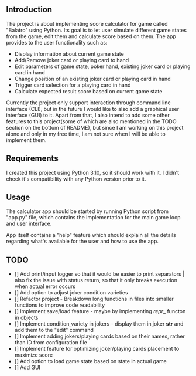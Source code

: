 ## Introduction

The project is about implementing score calculator for game called "Balatro" using Python. Its goal is to let user simulate different game states from the game, edit them and calculate score based on them. The app provides to the user functionality such as:
* Display information about current game state
* Add/Remove joker card or playing card to hand
* Edit parameters of game state, poker hand, existing joker card or playing card in hand
* Change position of an existing joker card or playing card in hand
* Trigger card selection for a playing card in hand
* Calculate expected result score based on current game state

Currently the project only support interaction through command line interface (CLI), but in the future I would like to also add a graphical user interface (GUI) to it. Apart from that, I also intend to add some other features to this project(some of which are also mentioned in the TODO section on the bottom of README), but since I am working on this project alone and only in my free time, I am not sure when I will be able to implement them.

## Requirements

I created this project using Python 3.10, so it should work with it. I didn't check it's compatibility with any Python version prior to it.

## Usage

The calculator app should be started by running Python script from "app.py" file, which contains the implementation for the main game loop and user interface.

App itself contains a "help" feature which should explain all the details regarding what's available for the user and how to use the app. 

## TODO

- [] Add print/input logger so that it would be easier to print separators | also fix the issue with status return, so that it only breaks execution when actual error occurs
- [] Add option to adjust joker condition varieties
- [] Refactor project - Breakdown long functions in files into smaller functions to improve code readability
- [] Implement save/load feature - maybe by implementing _repr__ functon in objects
- [] Implement condition_variety in jokers - display them in joker __str__ and add them to the "edit" command 
- [] Implement adding jokers/playing cards based on their names, rather than ID from configuration file
- [] Implement feature for optimizing joker/playing cards placement to maximize score 
- [] Add option to load game state based on state in actual game
- [] Add GUI